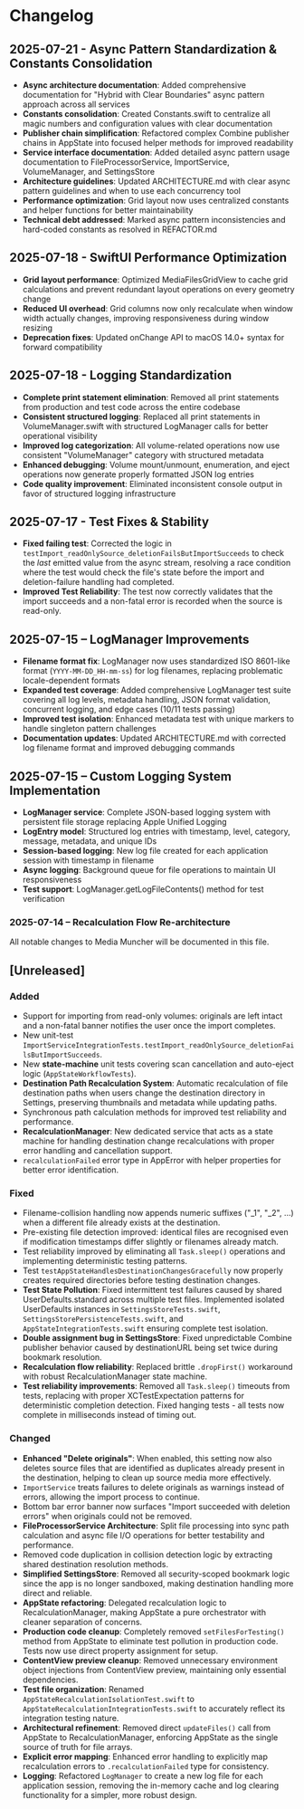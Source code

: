 # Changelog

## 2025-07-21 - Async Pattern Standardization & Constants Consolidation
- **Async architecture documentation**: Added comprehensive documentation for "Hybrid with Clear Boundaries" async pattern approach across all services
- **Constants consolidation**: Created Constants.swift to centralize all magic numbers and configuration values with clear documentation
- **Publisher chain simplification**: Refactored complex Combine publisher chains in AppState into focused helper methods for improved readability
- **Service interface documentation**: Added detailed async pattern usage documentation to FileProcessorService, ImportService, VolumeManager, and SettingsStore
- **Architecture guidelines**: Updated ARCHITECTURE.md with clear async pattern guidelines and when to use each concurrency tool
- **Performance optimization**: Grid layout now uses centralized constants and helper functions for better maintainability
- **Technical debt addressed**: Marked async pattern inconsistencies and hard-coded constants as resolved in REFACTOR.md

## 2025-07-18 - SwiftUI Performance Optimization
- **Grid layout performance**: Optimized MediaFilesGridView to cache grid calculations and prevent redundant layout operations on every geometry change
- **Reduced UI overhead**: Grid columns now only recalculate when window width actually changes, improving responsiveness during window resizing
- **Deprecation fixes**: Updated onChange API to macOS 14.0+ syntax for forward compatibility

## 2025-07-18 - Logging Standardization
- **Complete print statement elimination**: Removed all print statements from production and test code across the entire codebase
- **Consistent structured logging**: Replaced all print statements in VolumeManager.swift with structured LogManager calls for better operational visibility
- **Improved log categorization**: All volume-related operations now use consistent "VolumeManager" category with structured metadata
- **Enhanced debugging**: Volume mount/unmount, enumeration, and eject operations now generate properly formatted JSON log entries
- **Code quality improvement**: Eliminated inconsistent console output in favor of structured logging infrastructure

## 2025-07-17 - Test Fixes & Stability
- **Fixed failing test**: Corrected the logic in `testImport_readOnlySource_deletionFailsButImportSucceeds` to check the *last* emitted value from the async stream, resolving a race condition where the test would check the file's state before the import and deletion-failure handling had completed.
- **Improved Test Reliability**: The test now correctly validates that the import succeeds and a non-fatal error is recorded when the source is read-only.

## 2025-07-15 – LogManager Improvements
- **Filename format fix**: LogManager now uses standardized ISO 8601-like format (`YYYY-MM-DD_HH-mm-ss`) for log filenames, replacing problematic locale-dependent formats
- **Expanded test coverage**: Added comprehensive LogManager test suite covering all log levels, metadata handling, JSON format validation, concurrent logging, and edge cases (10/11 tests passing)
- **Improved test isolation**: Enhanced metadata test with unique markers to handle singleton pattern challenges
- **Documentation updates**: Updated ARCHITECTURE.md with corrected log filename format and improved debugging commands

## 2025-07-15 – Custom Logging System Implementation
- **LogManager service**: Complete JSON-based logging system with persistent file storage replacing Apple Unified Logging
- **LogEntry model**: Structured log entries with timestamp, level, category, message, metadata, and unique IDs
- **Session-based logging**: New log file created for each application session with timestamp in filename
- **Async logging**: Background queue for file operations to maintain UI responsiveness 
- **Test support**: LogManager.getLogFileContents() method for test verification

### 2025-07-14 – Recalculation Flow Re-architecture

All notable changes to Media Muncher will be documented in this file.

## [Unreleased]

### Added
- Support for importing from read-only volumes: originals are left intact and a non-fatal banner notifies the user once the import completes.
- New unit-test `ImportServiceIntegrationTests.testImport_readOnlySource_deletionFailsButImportSucceeds`.
- New **state-machine** unit tests covering scan cancellation and auto-eject logic (`AppStateWorkflowTests`).
- **Destination Path Recalculation System**: Automatic recalculation of file destination paths when users change the destination directory in Settings, preserving thumbnails and metadata while updating paths.
- Synchronous path calculation methods for improved test reliability and performance.
- **RecalculationManager**: New dedicated service that acts as a state machine for handling destination change recalculations with proper error handling and cancellation support.
- `recalculationFailed` error type in AppError with helper properties for better error identification.

### Fixed
- Filename-collision handling now appends numeric suffixes ("_1", "_2", …) when a different file already exists at the destination.
- Pre-existing file detection improved: identical files are recognised even if modification timestamps differ slightly or filenames already match.
- Test reliability improved by eliminating all `Task.sleep()` operations and implementing deterministic testing patterns.
- Test `testAppStateHandlesDestinationChangesGracefully` now properly creates required directories before testing destination changes.
- **Test State Pollution**: Fixed intermittent test failures caused by shared UserDefaults.standard across multiple test files. Implemented isolated UserDefaults instances in `SettingsStoreTests.swift`, `SettingsStorePersistenceTests.swift`, and `AppStateIntegrationTests.swift` ensuring complete test isolation.
- **Double assignment bug in SettingsStore**: Fixed unpredictable Combine publisher behavior caused by destinationURL being set twice during bookmark resolution.
- **Recalculation flow reliability**: Replaced brittle `.dropFirst()` workaround with robust RecalculationManager state machine.
- **Test reliability improvements**: Removed all `Task.sleep()` timeouts from tests, replacing with proper XCTestExpectation patterns for deterministic completion detection. Fixed hanging tests - all tests now complete in milliseconds instead of timing out.

### Changed
- **Enhanced "Delete originals"**: When enabled, this setting now also deletes source files that are identified as duplicates already present in the destination, helping to clean up source media more effectively.
- `ImportService` treats failures to delete originals as warnings instead of errors, allowing the import process to continue.
- Bottom bar error banner now surfaces "Import succeeded with deletion errors" when originals could not be removed.
- **FileProcessorService Architecture**: Split file processing into sync path calculation and async file I/O operations for better testability and performance.
- Removed code duplication in collision detection logic by extracting shared destination resolution methods.
- **Simplified SettingsStore**: Removed all security-scoped bookmark logic since the app is no longer sandboxed, making destination handling more direct and reliable.
- **AppState refactoring**: Delegated recalculation logic to RecalculationManager, making AppState a pure orchestrator with cleaner separation of concerns.
- **Production code cleanup**: Completely removed `setFilesForTesting()` method from AppState to eliminate test pollution in production code. Tests now use direct property assignment for setup.
- **ContentView preview cleanup**: Removed unnecessary environment object injections from ContentView preview, maintaining only essential dependencies.
- **Test file organization**: Renamed `AppStateRecalculationIsolationTest.swift` to `AppStateRecalculationIntegrationTests.swift` to accurately reflect its integration testing nature.
- **Architectural refinement**: Removed direct `updateFiles()` call from AppState to RecalculationManager, enforcing AppState as the single source of truth for file arrays.
- **Explicit error mapping**: Enhanced error handling to explicitly map recalculation errors to `.recalculationFailed` type for consistency.
- **Logging**: Refactored `LogManager` to create a new log file for each application session, removing the in-memory cache and log clearing functionality for a simpler, more robust design. 